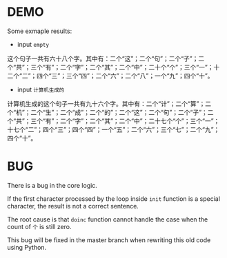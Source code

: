 DEMO
====

Some exmaple results:

- input `empty`

这个句子一共有六十八个字。其中有：二个“这”；二个“句”；二个“子”；二个“共”；三个“有”；二个“字”；二个“其”；二个“中”；二十个“个”；三个“一”；十二个“二”；四个“三”；三个“四”；二个“六”；二个“八”；一个“九”；四个“十”。

- input `计算机生成的`

计算机生成的这个句子一共有九十六个字。其中有：二个“计”；二个“算”；二个“机”；二个“生”；二个“成”；二个“的”；二个“这”；二个“句”；二个“子”；二个“共”；三个“有”；二个“字”；二个“其”；二个“中”；二十七个“个”；三个“一”；十七个“二”；四个“三”；四个“四”；一个“五”；二个“六”；三个“七”；二个“九”；四个“十”。

BUG
===

There is a bug in the core logic.

If the first character processed by the loop inside `init` function is a special character,
the result is not a correct sentence.

The root cause is that `doinc` function cannot handle the case when the count of `个` is still zero.

This bug will be fixed in the master branch when rewriting this old code using Python.
